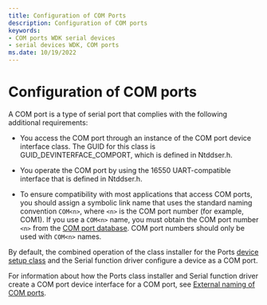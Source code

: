 ```yaml
---
title: Configuration of COM Ports
description: Configuration of COM ports
keywords:
- COM ports WDK serial devices
- serial devices WDK, COM ports
ms.date: 10/19/2022
---
```


# Configuration of COM ports

A COM port is a type of serial port that complies with the following additional requirements:

- You access the COM port through an instance of the COM port device interface class. The GUID for this class is GUID_DEVINTERFACE_COMPORT, which is defined in Ntddser.h.

- You operate the COM port by using the 16550 UART-compatible interface that is defined in Ntddser.h.

- To ensure compatibility with most applications that access COM ports, you should assign a symbolic link name that uses the standard naming convention `COM<n>`, where `<n>` is the COM port number (for example, COM1). If you use a `COM<n>` name, you must obtain the COM port number `<n>` from the [COM port database](com-port-database.md). COM port numbers should only be used with `COM<n>` names.

By default, the combined operation of the class installer for the Ports [device setup class](../install/overview-of-device-setup-classes.md) and the Serial function driver configure a device as a COM port.

For information about how the Ports class installer and Serial function driver create a COM port device interface for a COM port, see [External naming of COM ports](external-naming-of-com-ports.md).
